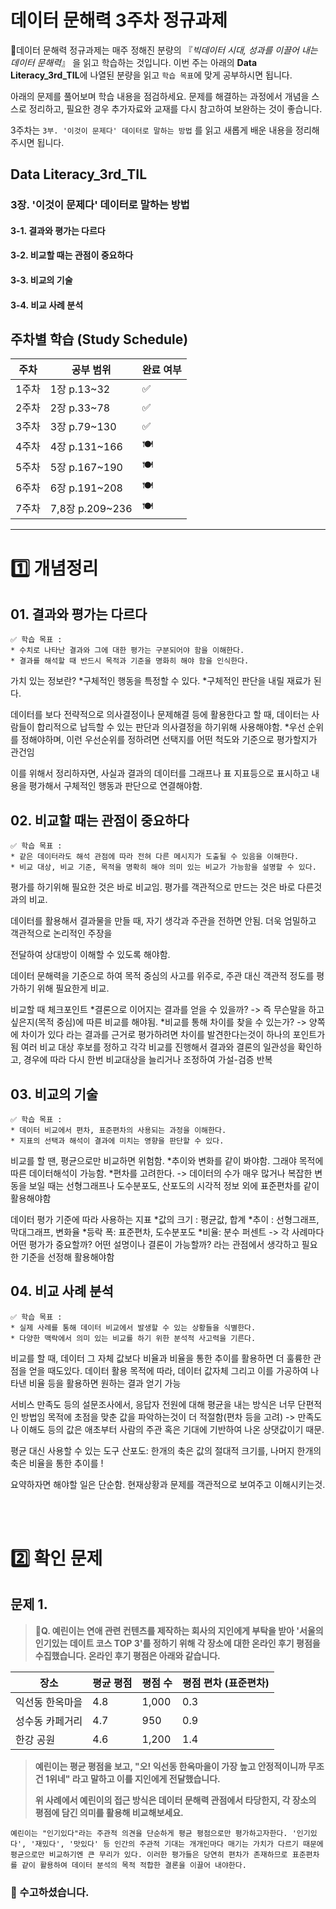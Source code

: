 # 데이터 문해력 3주차 정규과제

📌데이터 문해력 정규과제는 매주 정해진 분량의 『*빅데이터 시대, 성과를 이끌어 내는 데이터 문해력*』 을 읽고 학습하는 것입니다. 이번 주는 아래의 **Data Literacy_3rd_TIL**에 나열된 분량을 읽고 `학습 목표`에 맞게 공부하시면 됩니다.

아래의 문제를 풀어보며 학습 내용을 점검하세요. 문제를 해결하는 과정에서 개념을 스스로 정리하고, 필요한 경우 추가자료와 교재를 다시 참고하여 보완하는 것이 좋습니다.

3주차는 `3부. '이것이 문제다' 데이터로 말하는 방법` 를 읽고 새롭게 배운 내용을 정리해주시면 됩니다.

## Data Literacy_3rd_TIL

### 3장. '이것이 문제다' 데이터로 말하는 방법

#### 3-1. 결과와 평가는 다르다

#### 3-2. 비교할 때는 관점이 중요하다 

#### 3-3. 비교의 기술

#### 3-4. 비교 사례 분석



## 주차별 학습 (Study Schedule)

| 주차  | 공부 범위       | 완료 여부 |
| ----- | --------------- | --------- |
| 1주차 | 1장 p.13~32     | ✅         |
| 2주차 | 2장 p.33~78     | ✅         |
| 3주차 | 3장 p.79~130    | ✅         |
| 4주차 | 4장 p.131~166   | 🍽️         |
| 5주차 | 5장 p.167~190   | 🍽️         |
| 6주차 | 6장 p.191~208   | 🍽️         |
| 7주차 | 7,8장 p.209~236 | 🍽️         |

<!-- 여기까진 그대로 둬 주세요-->



---

# 1️⃣ 개념정리

## 01. 결과와 평가는 다르다

```
✅ 학습 목표 :
* 수치로 나타난 결과와 그에 대한 평가는 구분되어야 함을 이해한다.
* 결과를 해석할 때 반드시 목적과 기준을 명화히 해야 함을 인식한다. 
```

<!-- 새롭게 배운 내용을 자유롭게 정리해주세요.-->
가치 있는 정보란? 
*구체적인 행동을 특정할 수 있다.
*구체적인 판단을 내릴 재료가 된다.

데이터를 보다 전략적으로 의사결정이나 문제해결 등에 활용한다고 할 때, 데이터는 사람들이 합리적으로 
납득할 수 있는 판단과 의사결정을 하기위해 사용해야함.
*우선 순위를 정해야하며, 이런 우선순위를 정하려면 선택지를 어떤 척도와 기준으로 평가할지가 관건임

이를 위해서 정리하자면, 사실과 결과의 데이터를 그래프나 표 지표등으로 표시하고 내용을 평가해서
구체적인 행동과 판단으로 연결해야함.


## 02. 비교할 때는 관점이 중요하다

```
✅ 학습 목표 :
* 같은 데이터라도 해석 관점에 따라 전혀 다른 메시지가 도출될 수 있음을 이해한다.
* 비교 대상, 비교 기준, 목적을 명확히 해야 의미 있는 비교가 가능함을 설명할 수 있다. 
```

<!-- 새롭게 배운 내용을 자유롭게 정리해주세요.-->
평가를 하기위해 필요한 것은 바로 비교임. 평가를 객관적으로 만드는 것은 바로 다른것과의 비교.

데이터를 활용해서 결과물을 만들 때, 자기 생각과 주관을 전하면 안됨. 더욱 엄밀하고 객관적으로 논리적인 주장을

전달하여 상대방이 이해할 수 있도록 해야함.

데이터 문해력을 기준으로 하여 목적 중심의 사고를 위주로, 주관 대신 객관적 정도를 평가하기 위해 필요한게 비교.

비교할 때 체크포인트
*결론으로 이어지는 결과를 얻을 수 있을까?
-> 즉 무슨말을 하고 싶은지(목적 중심)에 따른 비교를 해야됨.
*비교를 통해 차이를 찾을 수 있는가?
-> 양쪽에 차이가 있다 라는 결과를 근거로 평가하려면 차이를 발견한다는것이 하나의 포인트가됨
여러 비교 대상 후보를 정하고 각각 비교를 진행해서 결과와 결론의 일관성을 확인하고, 경우에 따라 다시 한번
비교대상을 늘리거나 조정하여 가설-검증 반복


## 03. 비교의 기술

```
✅ 학습 목표 :
* 데이터 비교에서 편차, 표준편차의 사용되는 과정을 이해한다.
* 지표의 선택과 해석이 결과에 미치는 영향을 판단할 수 있다. 
```

<!-- 새롭게 배운 내용을 자유롭게 정리해주세요.-->
비교를 할 땐, 평균으로만 비교하면 위험함. 
*추이와 변화를 같이 봐야함. 그래야 목적에 따른 데이터해석이 가능함.
*편차를 고려한다. -> 데이터의 수가 매우 많거나 복잡한 변동을 보일 때는 선형그래프나 도수분포도, 산포도의
시각적 정보 외에 표준편차를 같이 활용해야함

데이터 평가 기준에 따라 사용하는 지표
*값의 크기 : 평균값, 합계
*추이 : 선형그래프, 막대그래프, 변화율
*등락 폭: 표준편차, 도수분포도
*비율: 분수 퍼센트
-> 각 사례마다 어떤 평가가 중요할까? 어떤 설명이나 결론이 가능할까? 라는 관점에서 생각하고 필요한 기준을
선정해 활용해야함


## 04. 비교 사례 분석 

~~~
✅ 학습 목표 :
* 실제 사례를 통해 데이터 비교에서 발생할 수 있는 상황들을 식별한다.
* 다양한 맥락에서 의미 있는 비교를 하기 위한 분석적 사고력을 기른다. 
~~~

<!-- 새롭게 배운 내용을 자유롭게 정리해주세요.-->
비교를 할 때, 데이터 그 자체 값보다 비율과 비율을 통한 추이를 활용하면 더 훌륭한 관점을 얻을 때도있다.
데이터 활용 목적에 따라, 데이터 값자체 그리고 이를 가공하여 나타낸 비율 등을 활용하면 원하는 결과 얻기 가능

서비스 만족도 등의 설문조사에서, 응답자 전원에 대해 평균을 내는 방식은 너무 단편적인 방법임
목적에 초점을 맞춘 값을 파악하는것이 더 적절함(편차 등을 고려)
-> 만족도나 이해도 등의 값은 애초부터 사람의 주관 혹은 기대에 기반하여 나온 상댓값이기 때문.

평균 대신 사용할 수 있는 도구 산포도: 한개의 축은 값의 절대적 크기를, 나머지 한개의 축은 비율을 통한 추이를 !

요약하자면 해야할 일은 단순함. 현재상황과 문제를 객관적으로 보여주고 이해시키는것.


<br>
<br>

# 2️⃣ 확인 문제

## 문제 1.

> **🧚Q. 예린이는 연애 관련 컨텐츠를 제작하는 회사의 지인에게 부탁을 받아 '서울의 인기있는 데이트 코스 TOP 3'를 정하기 위해 각 장소에 대한 온라인 후기 평점을 수집했습니다. 온라인 후기 평점은 아래와 같습니다.**

| **장소**        | **평균 평점** | **평점 수** | **평점 편차 (표준편차)** |
| --------------- | ------------- | ----------- | ------------------------ |
| 익선동 한옥마을 | 4.8           | 1,000       | 0.3                      |
| 성수동 카페거리 | 4.7           | 950         | 0.9                      |
| 한강 공원       | 4.6           | 1,200       | 1.4                      |

> **예린이는 평균 평점을 보고, "오! 익선동 한옥마을이 가장 높고 안정적이니까 무조건 1위네" 라고 말하고 이를 지인에게 전달했습니다.**
>
> **위 사례에서 예린이의 접근 방식은 데이터 문해력 관점에서 타당한지, 각 장소의 평점에 담긴 의미를 활용해 비교해보세요.**



<!--학습한 개념을 활용하여 자유롭게 설명해 보세요. 구체적인 예시를 들어 설명하면 더욱 좋습니다.-->

```
예린이는 "인기있다"라는 주관적 의견을 단순하게 평균 평점으로만 평가하고자한다. '인기있다', '재밌다', '맛있다' 등 인간의 주관적 기대는 개개인마다 매기는 가치가 다르기 때문에 평균으로만 비교하기엔 큰 무리가 있다. 이러한 평가들은 당연히 편차가 존재하므로 표준편차를 같이 활용하여 데이터 분석의 목적 적합한 결론을 이끌어 내야한다.
```

### 🎉 수고하셨습니다.